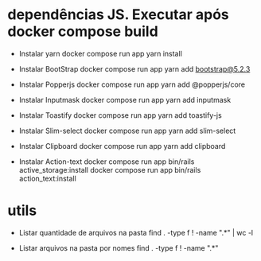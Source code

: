 # dependências JS. Executar após docker compose build
- Instalar yarn
  docker compose run app yarn install

- Instalar BootStrap
  docker compose run app yarn add bootstrap@5.2.3
  
- Instalar Popperjs
  docker compose run app yarn add @popperjs/core

- Instalar Inputmask
  docker compose run app yarn add inputmask
  
- Instalar Toastify
  docker compose run app yarn add toastify-js

- Instalar Slim-select
  docker compose run app yarn add slim-select

- Instalar Clipboard
  docker compose run app yarn add clipboard

- Instalar Action-text
  docker compose run app bin/rails active_storage:install
  docker compose run app bin/rails action_text:install

# utils
  
  - Listar quantidade de arquivos na pasta
    find . -type f ! -name ".*" | wc -l

  - Listar arquivos na pasta por nomes
    find . -type f ! -name ".*"